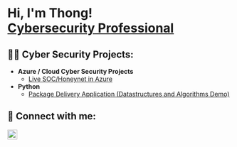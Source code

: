 <h1>Hi, I'm Thong! <br/><a href="https://www.linkedin.com/in/Thuynh808/">Cybersecurity Professional</a></h1>

<h2>👨‍💻 Cyber Security Projects:</h2>

- <b>Azure / Cloud Cyber Security Projects</b>
  - [Live SOC/Honeynet in Azure](https://github.com/Thuynh808/Cloud-SOC)
- <b>Python</b>
  - [Package Delivery Application (Datastructures and Algorithms Demo)](https://github.com/joshmadakor1/Package-Delivery-Pathfinding-Algorithm)

<h2> 🤳 Connect with me:</h2>

[<img align="left" alt="ThongHuynh | LinkedIn" width="22px" src="https://cdn.jsdelivr.net/npm/simple-icons@v3/icons/linkedin.svg" />][linkedin]


[linkedin]: https://linkedin.com/in/Thuynh808
